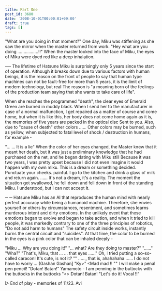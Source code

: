 ```yaml
---
title: Part One
post_id: 3680
date: '2008-10-01T00:00:01+09:00'
draft: true
tags: []
---
```


"What are you doing in that moment?" One day, Miku was stiffening as she saw the mirror when the master returned from work. "Hey what are you doing .................!!" When the master looked into the face of Miku, the eyes of Miku were dyed red like a deep inhalation.

── The lifetime of Hatsune Miku is surprisingly only 5 years since the start of operation. Although it breaks down due to various factors with human beings, it is the reason on the front of people to say that human type machines can not be fault-free for more than 5 years, it is the limit of modern technology, but real The reason is "a meaning born of the feelings of the production team saying that she wants to take care of life".

When she reaches the programmed "death", the clear eyes of Emerald Green are burned in muddy black. When I send her to the manufacturer in case of a normal malfunction, I get repaired as a matter of course and come home, but when it is like this, her body does not come home again as it is, the memories of five years are packed in the optical disc Sent to you. Also, due to "cause of death" other colors ...... Other colors may be burned, such as yellow, when subjected to fatal level of shock / destruction in humans, for example -

"... ... It is a lie" When the color of her eyes changed, the Master knew that it meant her death, but it was just a preliminary knowledge that he had purchased on the net, and he began dating with Miku still Because it was two years, I was pretty upset because I did not even imagine it would happen with my own miku. This is a dream or something decided. Punctuate your cheeks. painful. I go to the kitchen and drink a glass of milk and return again. ...... It's not a dream, it's a reality. The moment the situation got swallowed, he fell down and fell down in front of the standing Miku. I understood, but I can not accept it.

─ ─ Hatsune Miku has an AI that reproduces the human mind with nearly perfect accuracy while being a humanoid machine. Therefore, she envies yourself or others by circumstances, resentment, and sometimes learns murderous intent and dirty emotions. In the unlikely event that these emotions began to evolve and began to take action, and when it tried to kill people, it was markedly contrary to one of the three principles of robotics, "Do not add harm to humans" The safety circuit inside works, instantly burns the central circuit and "suicides". At that time, the color to be burned in the eyes is a pink color that can be inhaled deeply -

"Miku ... Why are you doing it!" "... what? Are they doing to master?" "......" "Wha?" "That's, Miku, that ... ... that eyes ......" Oh, I tried putting a so-so-called caracon! It's cute, is not it? "" ......, that is, ahahahaha ...... I do not have to worry ... (Gashan Gashan\] "Ky>" <Mad mad !! "" I will make a penal pen pencil! "Dotan! Batan!" Yamamoto - I am penning in the buttocks with the buttocks in the buttocks "<> Dotan! Batan! "Let's do it! Vocal !!"

▷ End of play - memories of 11/23. Avi
